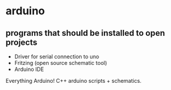 # arduino

## programs that should be installed to open projects
* Driver for serial connection to uno
* Fritzing (open source schematic tool)
* Arduino IDE

Everything Arduino! C++ arduino scripts + schematics. 
